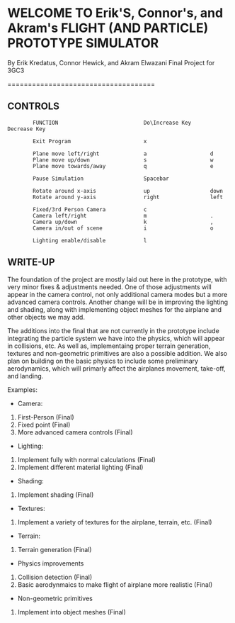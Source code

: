 #  WELCOME TO Erik'S, Connor's, and Akram's FLIGHT (AND PARTICLE) PROTOTYPE SIMULATOR 

By Erik Kredatus, Connor Hewick, and Akram Elwazani
Final Project for 3GC3

 ====================================
## CONTROLS
```
        FUNCTION                           Do\Increase Key      Decrease Key

        Exit Program                       x

        Plane move left/right              a                    d
        Plane move up/down                 s                    w
        Plane move towards/away            q                    e

        Pause Simulation                   Spacebar

        Rotate around x-axis               up                   down
        Rotate around y-axis               right                left

        Fixed/3rd Person Camera            c
        Camera left/right                  m                    .
        Camera up/down                     k                    ,
        Camera in/out of scene             i                    o

        Lighting enable/disable            l
```
## WRITE-UP
The foundation of the project are mostly laid out here in the prototype, with very minor fixes & adjustments needed. One of those adjustments will appear in the camera control, not only additional camera modes but a more advanced camera controls. Another change will be in improving the lighting and shading, along with implementing object meshes for the airplane and other objects we may add. 

The additions into the final that are not currently in the prototype include integrating the particle system we have into the physics, which will appear in collisions, etc. As well as, implementaing proper terrain generation, textures and non-geometric primitives are also a possible addition. We also plan on building on the basic physics to include some preliminary aerodynamics, which will primarly affect the airplanes movement, take-off, and landing. 

Examples:
* Camera:      
1. First-Person (Final)
2. Fixed point  (Final)
3. More advanced camera controls (Final)

* Lighting:
1. Implement fully with normal calculations (Final)
2. Implement different material lighting (Final)

* Shading:
1. Implement shading (Final)

* Textures:
1. Implement a variety of textures for the airplane, terrain, etc. (Final)

* Terrain:
1. Terrain generation (Final)

* Physics improvements
1. Collision detection (Final)
2. Basic aerodynmaics to make flight of airplane more realistic (Final)

* Non-geometric primitives 
1. Implement into object meshes (Final)